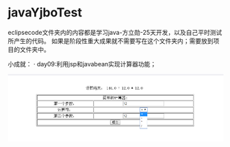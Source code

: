 # javaYjboTest
eclipsecode文件夹内的内容都是学习java-方立勋-25天开发，以及自己平时测试所产生的代码。
如果是阶段性重大成果就不需要写在这个文件夹内；需要放到项目的文件夹中。


小成就：
· day09:利用jsp和javabean实现计算器功能；
  <p><img src="https://github.com/hytcyjb/javaYjboTest/blob/master/day09/WebContent/screenshot1.png?raw=true"></p>
  
